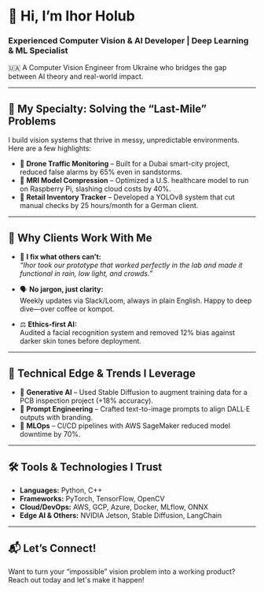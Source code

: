# 👋 Hi, I’m Ihor Holub  
### Experienced Computer Vision & AI Developer | Deep Learning & ML Specialist  
🇺🇦 A Computer Vision Engineer from Ukraine who bridges the gap between AI theory and real-world impact.

---

## 🧠 My Specialty: Solving the “Last-Mile” Problems

I build vision systems that thrive in messy, unpredictable environments.  
Here are a few highlights:

- 🚁 **Drone Traffic Monitoring** – Built for a Dubai smart-city project, reduced false alarms by 65% even in sandstorms.  
- 🧠 **MRI Model Compression** – Optimized a U.S. healthcare model to run on Raspberry Pi, slashing cloud costs by 40%.  
- 🛒 **Retail Inventory Tracker** – Developed a YOLOv8 system that cut manual checks by 25 hours/month for a German client.

---

## 🤝 Why Clients Work With Me

- 🔧 **I fix what others can’t:**  
  *“Ihor took our prototype that worked perfectly in the lab and made it functional in rain, low light, and crowds.”*

- 🗣️ **No jargon, just clarity:**  
  Weekly updates via Slack/Loom, always in plain English. Happy to deep dive—over coffee or kompot.

- ⚖️ **Ethics-first AI:**  
  Audited a facial recognition system and removed 12% bias against darker skin tones before deployment.

---

## 🚀 Technical Edge & Trends I Leverage

- 🎨 **Generative AI** – Used Stable Diffusion to augment training data for a PCB inspection project (+18% accuracy).  
- 🧾 **Prompt Engineering** – Crafted text-to-image prompts to align DALL·E outputs with branding.  
- 🔁 **MLOps** – CI/CD pipelines with AWS SageMaker reduced model downtime by 70%.

---

## 🛠️ Tools & Technologies I Trust

- **Languages:** Python, C++  
- **Frameworks:** PyTorch, TensorFlow, OpenCV  
- **Cloud/DevOps:** AWS, GCP, Azure, Docker, MLflow, ONNX  
- **Edge AI & Others:** NVIDIA Jetson, Stable Diffusion, LangChain  

---

## 📬 Let’s Connect!

Want to turn your “impossible” vision problem into a working product?  
Reach out today and let's make it happen!
